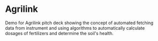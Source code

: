 # Agrilink
Demo for Agrilink pitch deck showing the concept of automated fetching data from instrument and using algorithms to automatically calculate dosages of fertilizers and determine the soil's health.
